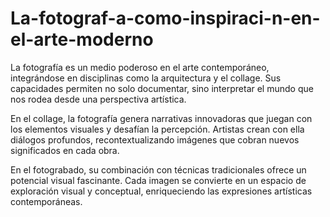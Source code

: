 # La-fotograf-a-como-inspiraci-n-en-el-arte-moderno
La fotografía es un medio poderoso en el arte contemporáneo, integrándose en disciplinas como la arquitectura y el collage. Sus capacidades permiten no solo documentar, sino interpretar el mundo que nos rodea desde una perspectiva artística.

En el collage, la fotografía genera narrativas innovadoras que juegan con los elementos visuales y desafían la percepción. Artistas crean con ella diálogos profundos, recontextualizando imágenes que cobran nuevos significados en cada obra.

En el fotograbado, su combinación con técnicas tradicionales ofrece un potencial visual fascinante. Cada imagen se convierte en un espacio de exploración visual y conceptual, enriqueciendo las expresiones artísticas contemporáneas.

